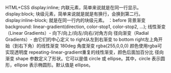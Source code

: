 HTML+CSS
display:inline; 内联元素，简单来说就是在同一行显示。
display:block; 块级元素，简单来说就是就是有换行，会换到第二行。
display:inline-block; 就是在同一行内的块级元素。
：before
背景渐变
background: linear-gradient(direction, color-stop1, color-stop2, ...);
线性渐变（Linear Gradients）- 向下/向上/向左/向右/对角方向
径向渐变（Radial Gradients）- 由它们的中心定义
to right从左到右渐变
to bottom right左上角开始（到右下角）的线性渐变
180deg 角度渐变
rgba(255,0,0,0) 颜色使用rgba可实现透明度
repeating-linear-gradient重复的线性渐变，颜色后面加百分比
径向渐变
shape 参数定义了形状。它可以是值 circle 或 ellipse。其中，circle 表示圆形，ellipse 表示椭圆形。默认值是 ellipse。